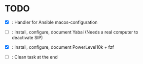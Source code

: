 # TODO

- [x] : Handler for Ansible macos-configuration

- [ ] : Install, configure, document Yabai (Needs a real computer to deactivate SIP)
- [x] : Install, configure, document PowerLevel10k + fzf
- [ ] : Clean task at the end
